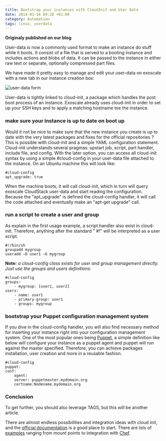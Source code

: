 ```yaml
---
title: Bootstrap your instances with CloudInit and User Data 
date: 2014-01-16 09:28 +01:00
category: Automation
tags: linux, userdata
---
```

__Originaly published on our blog__

User-data is now a commonly used format to make an instance do stuff while it boots. It consist of a file that is served to a booting instance and includes actions and blobs of data. It can be passed to the instance in either raw text or separate, optionally compressed part files.

We have made it pretty easy to manage and edit your user-data on exoscale with a new tab in our instance creation box:

![user-data form](/static/images/kb/userdata.png)

User-data is tightly linked to cloud-init, a package which handles the post boot process of an instance. Exoscale already uses cloud-init in order to set up your SSH keys and to apply a matching hostname toe the instance.


### make sure your instance is up to date on boot up

Would it not be nice to make sure that the new instance you create is up to date with the very latest packages and fixes for the official repositories ? This is possible with cloud-init and a simple YAML configuration statement. Cloud-init understands several pragmas: upstart job, script, part handler, include file, and config. With the later option, you can access all cloud-init syntax by using a simple #cloud-config in your user-data file attached to the instance.
On an Ubuntu machine this will look like:

    #cloud-config
    apt_upgrade: true

When the machine boots, it will call cloud-init, which in turn will query exoscale CloudStack user-data and start reading the configuration. Because the "apt_upgrade" is defined the cloud-config handler, it will call the code attached and eventually make an "apt-get upgrade" call.

### run a script to create a user and group

As explain in the first usage example, a script handler also exist in cloud-init. Therefore, anything after the standard " #!" will be interpreted as a user  script.

    #!/bin/sh
    groupadd mygroup
    useradd –D user1 –G mygroup



__Note:__  _a cloud-config class exists for user and group management directly. Just use the groups and users definitions:_

    #cloud-config
    groups:
        - mygroup: [user1, user2]
    users:
        - name: user1
        - primary-group: user1
        - groups: mygroup

### bootstrap your Puppet configuration management system

If you dive in the cloud-config handler, you will also find necessary method for inserting your instance right into your configuration management system. One of the most popular ones being [Puppet](https://puppetlabs.com/community/overview/), a simple definition like below will configure your instance as a puppet agent and puppet will run against the master specified. Therefore, you can achieve packages installation, user creation and more in a reusable fashion.

    #cloud-config
    puppet: 
    conf:
        agent:
        server: puppetmaster.mydomain.org
        certname:Nodename.mydomain.org

### Conclusion

To get further, you should also leverage TAGS, but this will be another article.

There are almost endless possibilities and integration ideas with cloud init, and the [official documentation](https://cloudinit.readthedocs.org/en/latest/) is a good place to start. There are lots of [examples](https://cloudinit.readthedocs.org/en/latest/topics/examples.html) ranging from mount points to integration with [Chef](http://docs.opscode.com/index.html).

